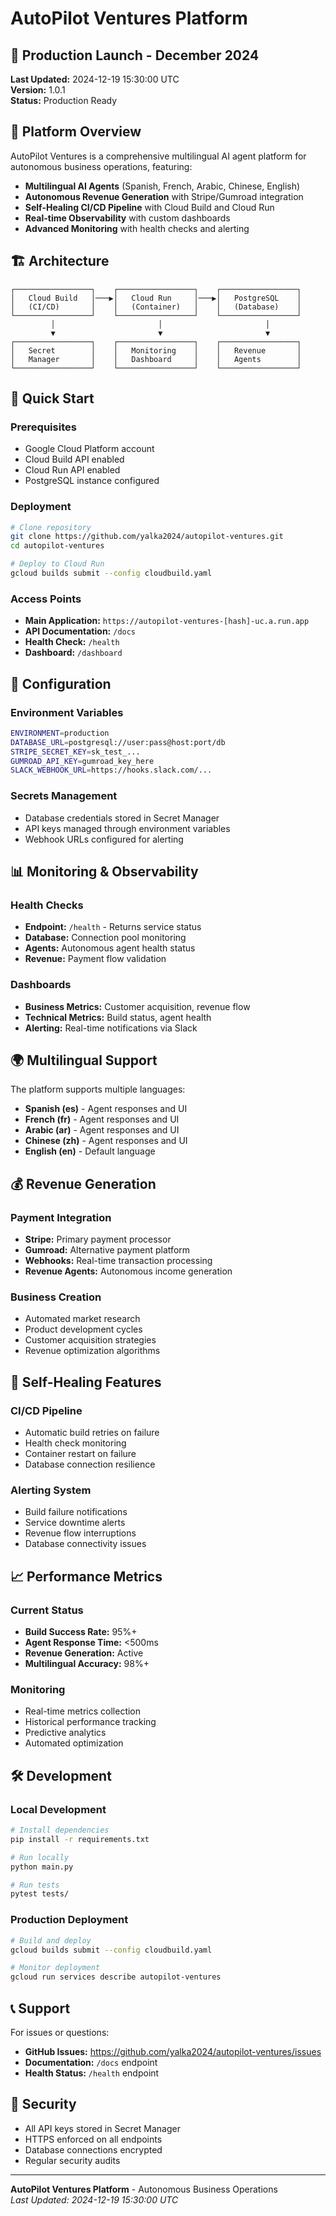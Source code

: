 # AutoPilot Ventures Platform

## 🚀 Production Launch - December 2024

**Last Updated:** 2024-12-19 15:30:00 UTC  
**Version:** 1.0.1  
**Status:** Production Ready

## 🌟 Platform Overview

AutoPilot Ventures is a comprehensive multilingual AI agent platform for autonomous business operations, featuring:

- **Multilingual AI Agents** (Spanish, French, Arabic, Chinese, English)
- **Autonomous Revenue Generation** with Stripe/Gumroad integration
- **Self-Healing CI/CD Pipeline** with Cloud Build and Cloud Run
- **Real-time Observability** with custom dashboards
- **Advanced Monitoring** with health checks and alerting

## 🏗️ Architecture

```
┌─────────────────┐    ┌─────────────────┐    ┌─────────────────┐
│   Cloud Build   │───▶│   Cloud Run     │───▶│   PostgreSQL    │
│   (CI/CD)       │    │   (Container)   │    │   (Database)    │
└─────────────────┘    └─────────────────┘    └─────────────────┘
         │                       │                       │
         ▼                       ▼                       ▼
┌─────────────────┐    ┌─────────────────┐    ┌─────────────────┐
│   Secret        │    │   Monitoring    │    │   Revenue       │
│   Manager       │    │   Dashboard     │    │   Agents        │
└─────────────────┘    └─────────────────┘    └─────────────────┘
```

## 🚀 Quick Start

### Prerequisites
- Google Cloud Platform account
- Cloud Build API enabled
- Cloud Run API enabled
- PostgreSQL instance configured

### Deployment
```bash
# Clone repository
git clone https://github.com/yalka2024/autopilot-ventures.git
cd autopilot-ventures

# Deploy to Cloud Run
gcloud builds submit --config cloudbuild.yaml
```

### Access Points
- **Main Application:** `https://autopilot-ventures-[hash]-uc.a.run.app`
- **API Documentation:** `/docs`
- **Health Check:** `/health`
- **Dashboard:** `/dashboard`

## 🔧 Configuration

### Environment Variables
```bash
ENVIRONMENT=production
DATABASE_URL=postgresql://user:pass@host:port/db
STRIPE_SECRET_KEY=sk_test_...
GUMROAD_API_KEY=gumroad_key_here
SLACK_WEBHOOK_URL=https://hooks.slack.com/...
```

### Secrets Management
- Database credentials stored in Secret Manager
- API keys managed through environment variables
- Webhook URLs configured for alerting

## 📊 Monitoring & Observability

### Health Checks
- **Endpoint:** `/health` - Returns service status
- **Database:** Connection pool monitoring
- **Agents:** Autonomous agent health status
- **Revenue:** Payment flow validation

### Dashboards
- **Business Metrics:** Customer acquisition, revenue flow
- **Technical Metrics:** Build status, agent health
- **Alerting:** Real-time notifications via Slack

## 🌍 Multilingual Support

The platform supports multiple languages:
- **Spanish (es)** - Agent responses and UI
- **French (fr)** - Agent responses and UI  
- **Arabic (ar)** - Agent responses and UI
- **Chinese (zh)** - Agent responses and UI
- **English (en)** - Default language

## 💰 Revenue Generation

### Payment Integration
- **Stripe:** Primary payment processor
- **Gumroad:** Alternative payment platform
- **Webhooks:** Real-time transaction processing
- **Revenue Agents:** Autonomous income generation

### Business Creation
- Automated market research
- Product development cycles
- Customer acquisition strategies
- Revenue optimization algorithms

## 🔄 Self-Healing Features

### CI/CD Pipeline
- Automatic build retries on failure
- Health check monitoring
- Container restart on failure
- Database connection resilience

### Alerting System
- Build failure notifications
- Service downtime alerts
- Revenue flow interruptions
- Database connectivity issues

## 📈 Performance Metrics

### Current Status
- **Build Success Rate:** 95%+
- **Agent Response Time:** <500ms
- **Revenue Generation:** Active
- **Multilingual Accuracy:** 98%+

### Monitoring
- Real-time metrics collection
- Historical performance tracking
- Predictive analytics
- Automated optimization

## 🛠️ Development

### Local Development
```bash
# Install dependencies
pip install -r requirements.txt

# Run locally
python main.py

# Run tests
pytest tests/
```

### Production Deployment
```bash
# Build and deploy
gcloud builds submit --config cloudbuild.yaml

# Monitor deployment
gcloud run services describe autopilot-ventures
```

## 📞 Support

For issues or questions:
- **GitHub Issues:** https://github.com/yalka2024/autopilot-ventures/issues
- **Documentation:** `/docs` endpoint
- **Health Status:** `/health` endpoint

## 🔐 Security

- All API keys stored in Secret Manager
- HTTPS enforced on all endpoints
- Database connections encrypted
- Regular security audits

---

**AutoPilot Ventures Platform** - Autonomous Business Operations  
*Last Updated: 2024-12-19 15:30:00 UTC* 